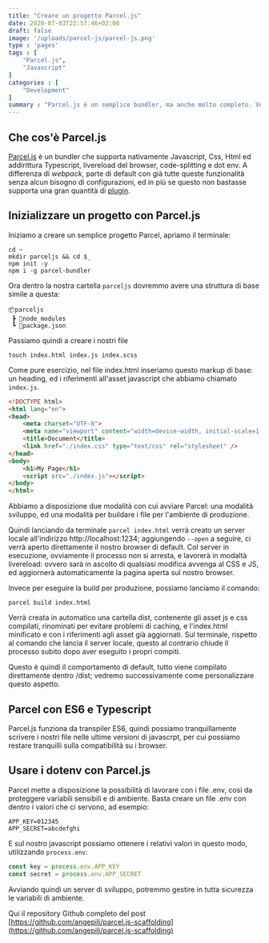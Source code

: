 ```yaml
---
title: "Creare un progetto Parcel.js"
date: 2020-07-03T22:57:46+02:00
draft: false
image: '/uploads/parcel-js/parcel-js.png'
type : 'pages'
tags : [
    "Parcel.js",
    "Javascript"
]
categories : [
    "Development"
]
summary : "Parcel.js è un semplice bundler, ma anche molto completo. Vediamo come è semplice per uno sviluppatore, creare un piccolo progetto di partenza che compili ES6 a Javascript compatibile e ci permetta di scrivere Scss, poi compilato in Css"
---
```


## Che cos'è Parcel.js
[Parcel.js](https://parceljs.org/) è un bundler che supporta nativamente Javascript, Css, Html ed addirittura Typescript, livereload del browser, code-splitting e dot env.
A differenza di *webpack*, parte di default con già tutte queste funzionalità senza alcun bisogno di configurazioni, ed in più se questo non bastasse supporta una gran quantità di [plugin](https://www.npmjs.com/search?q=parcel-plugin*). 

## Inizializzare un progetto con Parcel.js

Iniziamo a creare un semplice progetto Parcel, apriamo il terminale:
```shell
cd ~
mkdir parceljs && cd $_
npm init -y
npm i -g parcel-bundler
```

Ora dentro la nostra cartella `parceljs` dovremmo avere una struttura di base simile a questa:
```
📦parceljs
 ┣ 📂node_modules
 ┗ 📜package.json
```

Passiamo quindi a creare i nostri file
```shell
touch index.html index.js index.scss
```

Come pure esercizio, nel file index.html inseriamo questo markup di base: un heading, ed i riferimenti all'asset javascript che abbiamo chiamato `index.js`.
```html
<!DOCTYPE html>
<html lang="en">
<head>
    <meta charset="UTF-8">
    <meta name="viewport" content="width=device-width, initial-scale=1.0">
    <title>Document</title>
    <link href="./index.css" type="text/css" rel="stylesheet" />
</head>
<body>
    <h1>My Page</h1>
    <script src="./index.js"></script>
</body>
</html>
```

Abbiamo a disposizione due modalità con cui avviare Parcel: una modalità sviluppo, ed una modalità per buildare i file per l'ambiente di produzione.

Quindi lanciando da terminale `parcel index.html` verrà creato un server locale all'indirizzo http://localhost:1234; aggiungendo `--open` a seguire, ci verrà aperto direttamente il nostro browser di default.
Col server in esecuzione, ovviamente il processo non si arresta, e lavorerà in modaltà livereload: ovvero sarà in ascolto di qualsiasi modifica avvenga al CSS e JS, ed aggiornerà automaticamente la pagina aperta sul nostro browser.

Invece per eseguire la build per produzione, possiamo lanciamo il comando:
```shell
parcel build index.html
```
Verrà creata in automatico una cartella dist, contenente gli asset js e css compilati, rinominati per evitare problemi di caching, e l'index.html minificato e con i riferimenti agli asset già aggiornati. Sul terminale, rispetto al comando che lancia il server locale, questo al contrario chiude il processo subito dopo aver eseguito i propri compiti.

Questo è quindi il comportamento di default, tutto viene compilato direttamente dentro /dist; vedremo successivamente come personalizzare questo aspetto.


## Parcel con ES6 e Typescript

Parcel.js funziona da transpiler ES6, quindi possiamo tranquillamente scrivere i nostri file nelle ultime versioni di javascrpt, per cui possiamo restare tranquilli sulla compatibilità su i browser.

## Usare i dotenv con Parcel.js

Parcel mette a disposizione la possibilità di lavorare con i file .env, così da proteggere variabili sensibili e di ambiente.
Basta creare un file .env con dentro i valori che ci servono, ad esempio:
```dotenv
APP_KEY=012345
APP_SECRET=abcdefghi
```
E sul nostro javascript possiamo ottenere i relativi valori in questo modo, utilizzando `process.env`:
```javascript
const key = process.env.APP_KEY
const secret = process.env.APP_SECRET
```

Avviando quindi un server di sviluppo, potremmo gestire in tutta sicurezza le variabili di ambiente.


Qui il repository Github completo del post [https://github.com/angepili/parcel.js-scaffolding](https://github.com/angepili/parcel.js-scaffolding)